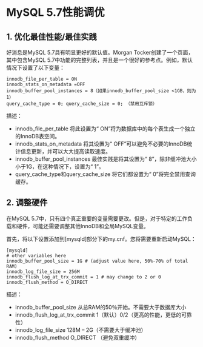 # MySQL 5.7性能调优

## 1. 优化最佳性能/最佳实践
好消息是MySQL 5.7具有明显更好的默认值。Morgan Tocker创建了一个页面，其中包含MySQL 5.7中功能的完整列表，并且是一个很好的参考点。例如，默认情况下设置了以下变量：

```
innodb_file_per_table = ON
innodb_stats_on_metadata =OFF
innodb_buffer_pool_instances = 8（如果innodb_buffer_pool_size <1GB，则为1）
query_cache_type = 0; query_cache_size = 0; （禁用互斥锁）
```
描述：

* innodb_file_per_table 将此设置为“ ON”将为数据库中的每个表生成一个独立的InnoDB表空间。
* innodb_stats_on_metadata 将其设置为“ OFF”可以避免不必要的InnoDB统计信息更新，并可以大大提高读取速度。
* innodb_buffer_pool_instances 最佳实践是将其设置为“ 8”，除非缓冲池大小小于1G，在这种情况下，设置为“ 1”。
* query_cache_type和query_cache_size 将它们都设置为“ 0”将完全禁用查询缓存。

## 2. 调整硬件

在MySQL 5.7中，只有四个真正重要的变量需要更改。但是，对于特定的工作负载和硬件，可能还需要调整其他InnoDB和全局MySQL变量。

首先，将以下设置添加到[mysqld]部分下的my.cnf。您将需要重新启动MySQL：

```
[mysqld]
# other variables here
innodb_buffer_pool_size = 1G # (adjust value here, 50%-70% of total RAM)
innodb_log_file_size = 256M
innodb_flush_log_at_trx_commit = 1 # may change to 2 or 0
innodb_flush_method = O_DIRECT
```

描述：

* innodb_buffer_pool_size	  从总RAM的50％开始。不需要大于数据库大小
* innodb_flush_log_at_trx_commit	 1（默认）0/2（更高的性能，更低的可靠性）
* innodb_log_file_size	  128M – 2G（不需要大于缓冲池）
* innodb_flush_method	O_DIRECT  （避免双重缓冲）
